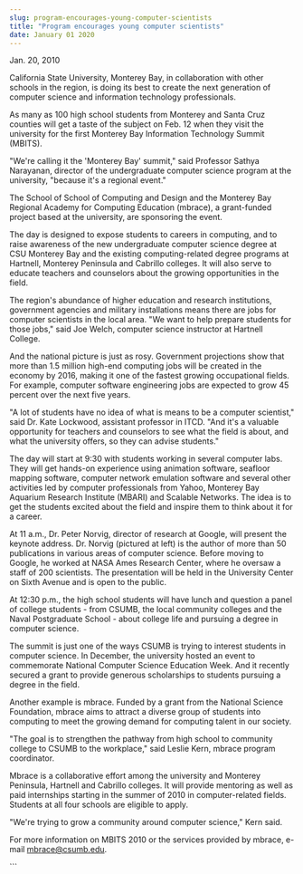 ```yaml
---
slug: program-encourages-young-computer-scientists
title: "Program encourages young computer scientists"
date: January 01 2020
---
```


 
<p>Jan. 20, 2010</p>
<p>
  California State University, Monterey Bay, in collaboration with other schools
  in the region, is doing its best to create the next generation of computer
  science and information technology professionals.
</p>
<p>
  As many as 100 high school students from Monterey and Santa Cruz counties will
  get a taste of the subject on Feb. 12 when they visit the university for the
  first Monterey Bay Information Technology Summit (MBITS).
</p>
<p>
  "We're calling it the 'Monterey Bay' summit," said Professor Sathya Narayanan,
  director of the undergraduate computer science program at the university,
  "because it's a regional event."
</p>
<p>
  The School of School of Computing and Design and the Monterey Bay Regional
  Academy for Computing Education (mbrace), a grant-funded project based at the
  university, are sponsoring the event.
</p>
<p>
  The day is designed to expose students to careers in computing, and to raise
  awareness of the new undergraduate computer science degree at CSU Monterey Bay
  and the existing computing-related degree programs at Hartnell, Monterey
  Peninsula and Cabrillo colleges. It will also serve to educate teachers and
  counselors about the growing opportunities in the field.
</p>
<p>
  The region's abundance of higher education and research institutions,
  government agencies and military installations means there are jobs for
  computer scientists in the local area. "We want to help prepare students for
  those jobs," said Joe Welch, computer science instructor at Hartnell College.
</p>
<p>
  And the national picture is just as rosy. Government projections show that
  more than 1.5 million high-end computing jobs will be created in the economy
  by 2016, making it one of the fastest growing occupational fields. For
  example, computer software engineering jobs are expected to grow 45 percent
  over the next five years.
</p>
<p>
  "A lot of students have no idea of what is means to be a computer scientist,"
  said Dr. Kate Lockwood, assistant professor in ITCD. "And it's a valuable
  opportunity for teachers and counselors to see what the field is about, and
  what the university offers, so they can advise students."
</p>
<p>
  The day will start at 9:30 with students working in several computer labs.
  They will get hands-on experience using animation software, seafloor mapping
  software, computer network emulation software and several other activities led
  by computer professionals from Yahoo, Monterey Bay Aquarium Research Institute
  (MBARI) and Scalable Networks. The idea is to get the students excited about
  the field and inspire them to think about it for a career.
</p>
<p>
  At 11 a.m., Dr. Peter Norvig, director of research at Google, will present the
  keynote address. Dr. Norvig (pictured at left) is the author of more than 50
  publications in various areas of computer science. Before moving to Google, he
  worked at NASA Ames Research Center, where he oversaw a staff of 200
  scientists. The presentation will be held in the University Center on Sixth
  Avenue and is open to the public.
</p>
<p>
  At 12:30 p.m., the high school students will have lunch and question a panel
  of college students - from CSUMB, the local community colleges and the Naval
  Postgraduate School - about college life and pursuing a degree in computer
  science.
</p>
<p>
  The summit is just one of the ways CSUMB is trying to interest students in
  computer science. In December, the university hosted an event to commemorate
  National Computer Science Education Week. And it recently secured a grant to
  provide generous scholarships to students pursuing a degree in the field.
</p>
<p>
  Another example is mbrace. Funded by a grant from the National Science
  Foundation, mbrace aims to attract a diverse group of students into computing
  to meet the growing demand for computing talent in our society.
</p>
<p>
  "The goal is to strengthen the pathway from high school to community college
  to CSUMB to the workplace," said Leslie Kern, mbrace program coordinator.
</p>
<p>
  Mbrace is a collaborative effort among the university and Monterey Peninsula,
  Hartnell and Cabrillo colleges. It will provide mentoring as well as paid
  internships starting in the summer of 2010 in computer-related fields.
  Students at all four schools are eligible to apply.
</p>
<p>"We're trying to grow a community around computer science," Kern said.</p>
<p>
  For more information on MBITS 2010 or the services provided by mbrace, e-mail
  <a
    href="&#109;&#x61;i&#108;&#x74;&#111;&#58;&#x6d;&#98;&#114;&#x61;&#99;&#101;&#x40;&#99;&#x73;&#x75;&#109;&#x62;&#x2e;&#101;&#x64;u"
    >mbrace@csumb.edu</a
  >.
</p>
<p></p>
<p></p>
```

